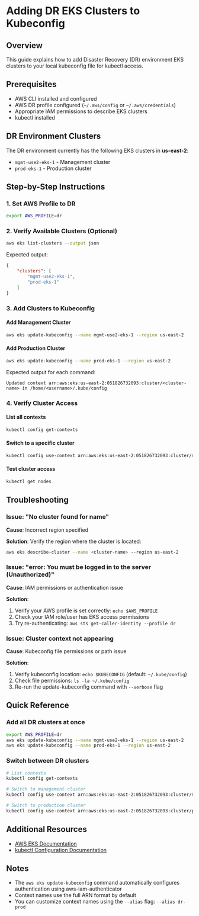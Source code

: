 # Adding DR EKS Clusters to Kubeconfig

## Overview
This guide explains how to add Disaster Recovery (DR) environment EKS clusters to your local kubeconfig file for kubectl access.

## Prerequisites
- AWS CLI installed and configured
- AWS DR profile configured (`~/.aws/config` or `~/.aws/credentials`)
- Appropriate IAM permissions to describe EKS clusters
- kubectl installed

## DR Environment Clusters

The DR environment currently has the following EKS clusters in **us-east-2**:
- `mgmt-use2-eks-1` - Management cluster
- `prod-eks-1` - Production cluster

## Step-by-Step Instructions

### 1. Set AWS Profile to DR
```bash
export AWS_PROFILE=dr
```

### 2. Verify Available Clusters (Optional)
```bash
aws eks list-clusters --output json
```

Expected output:
```json
{
    "clusters": [
        "mgmt-use2-eks-1",
        "prod-eks-1"
    ]
}
```

### 3. Add Clusters to Kubeconfig

#### Add Management Cluster
```bash
aws eks update-kubeconfig --name mgmt-use2-eks-1 --region us-east-2
```

#### Add Production Cluster
```bash
aws eks update-kubeconfig --name prod-eks-1 --region us-east-2
```

Expected output for each command:
```
Updated context arn:aws:eks:us-east-2:051826732093:cluster/<cluster-name> in /home/<username>/.kube/config
```

### 4. Verify Cluster Access

#### List all contexts
```bash
kubectl config get-contexts
```

#### Switch to a specific cluster
```bash
kubectl config use-context arn:aws:eks:us-east-2:051826732093:cluster/mgmt-use2-eks-1
```

#### Test cluster access
```bash
kubectl get nodes
```

## Troubleshooting

### Issue: "No cluster found for name"
**Cause**: Incorrect region specified

**Solution**: Verify the region where the cluster is located:
```bash
aws eks describe-cluster --name <cluster-name> --region us-east-2
```

### Issue: "error: You must be logged in to the server (Unauthorized)"
**Cause**: IAM permissions or authentication issue

**Solution**:
1. Verify your AWS profile is set correctly: `echo $AWS_PROFILE`
2. Check your IAM role/user has EKS access permissions
3. Try re-authenticating: `aws sts get-caller-identity --profile dr`

### Issue: Cluster context not appearing
**Cause**: Kubeconfig file permissions or path issue

**Solution**:
1. Verify kubeconfig location: `echo $KUBECONFIG` (default: `~/.kube/config`)
2. Check file permissions: `ls -la ~/.kube/config`
3. Re-run the update-kubeconfig command with `--verbose` flag

## Quick Reference

### Add all DR clusters at once
```bash
export AWS_PROFILE=dr
aws eks update-kubeconfig --name mgmt-use2-eks-1 --region us-east-2
aws eks update-kubeconfig --name prod-eks-1 --region us-east-2
```

### Switch between DR clusters
```bash
# List contexts
kubectl config get-contexts

# Switch to management cluster
kubectl config use-context arn:aws:eks:us-east-2:051826732093:cluster/mgmt-use2-eks-1

# Switch to production cluster
kubectl config use-context arn:aws:eks:us-east-2:051826732093:cluster/prod-eks-1
```

## Additional Resources
- [AWS EKS Documentation](https://docs.aws.amazon.com/eks/latest/userguide/getting-started.html)
- [kubectl Configuration Documentation](https://kubernetes.io/docs/tasks/access-application-cluster/configure-access-multiple-clusters/)

## Notes
- The `aws eks update-kubeconfig` command automatically configures authentication using aws-iam-authenticator
- Context names use the full ARN format by default
- You can customize context names using the `--alias` flag: `--alias dr-prod`
